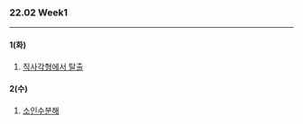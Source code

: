 ### 22.02 Week1

-------

#### 1(화)

1. [직사각형에서 탈출](https://www.acmicpc.net/problem/1085)

#### 2(수)

1. [소인수분해](https://www.acmicpc.net/problem/11653)
